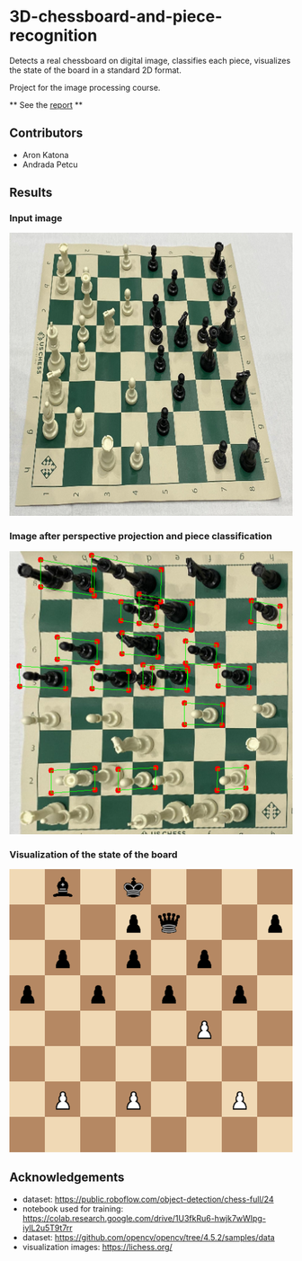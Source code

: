# 3D-chessboard-and-piece-recognition

Detects a real chessboard on digital image, classifies each piece, visualizes the state of the board in a standard 2D format. 

Project for the image processing course.

** See the [report](doc/Aron_Katona_Andrada_Petcu_-_3D_Chessboard_and_piece_recognition.pdf) **

## Contributors

- Aron Katona
- Andrada Petcu

## Results

### Input image

![Input image](doc/Figures/source%20image.png)

### Image after perspective projection and piece classification

![Image after perspective projection and piece classification](doc/Figures/Predicted%20piece%20bounding%20boxes.png)

### Visualization of the state of the board

![Visualization of the state of the board](doc/Figures/Chessboard.png)


## Acknowledgements

- dataset: https://public.roboflow.com/object-detection/chess-full/24
- notebook used for training: https://colab.research.google.com/drive/1U3fkRu6-hwjk7wWIpg-iylL2u5T9t7rr
- dataset: https://github.com/opencv/opencv/tree/4.5.2/samples/data
- visualization images: https://lichess.org/


